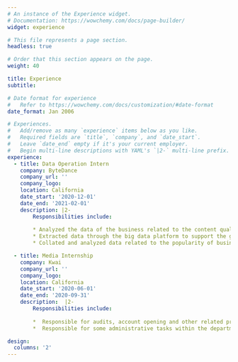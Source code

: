 ```yaml
---
# An instance of the Experience widget.
# Documentation: https://wowchemy.com/docs/page-builder/
widget: experience

# This file represents a page section.
headless: true

# Order that this section appears on the page.
weight: 40

title: Experience
subtitle:

# Date format for experience
#   Refer to https://wowchemy.com/docs/customization/#date-format
date_format: Jan 2006

# Experiences.
#   Add/remove as many `experience` items below as you like.
#   Required fields are `title`, `company`, and `date_start`.
#   Leave `date_end` empty if it's your current employer.
#   Begin multi-line descriptions with YAML's `|2-` multi-line prefix.
experience:
  - title: Data Operation Intern
    company: ByteDance
    company_url: ''
    company_logo: 
    location: California
    date_start: '2020-12-01'
    date_end: '2021-02-01'
    description: |2-
        Responsibilities include:
        
        * Analyzed the data of the business related to the content quality team, identified possible security risks in each business segment through the data, communicated and collaborated with the partner team to collect and collate the data regularly
        * Extracted data through the big data platform to support the group's analysis report output; sorting out the underlying indicators and verifying the accuracy of the online data through cross-comparison of data from multiple parties
        * Collated and analyzed data related to the popularity of business line anchors, judged the quality of live broadcasts and assisted in the development of optimization strategies

  - title: Media Internship
    company: Kwai
    company_url: ''
    company_logo: 
    location: California
    date_start: '2020-06-01'
    date_end: '2020-09-31'
    description:  |2-
        Responsibilities include:
        
        *  Responsible for audits, account opening and other related processes directly related to clients; seamlessly connects agents and clients, tracking and resolving issues based on immediate needs
        *  Responsible for some administrative tasks within the department on a day-to-day basis, as well as monitoring public opinion data in the backend of Racer commercialization

design:
  columns: '2'
---
```

